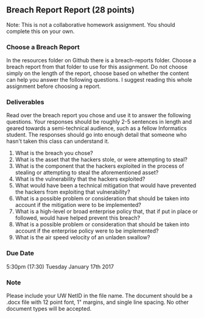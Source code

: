 ## Breach Report Report (28 points)

Note: This is not a collaborative homework assignment. You should complete this on your own.

### Choose a Breach Report
In the resources folder on Github there is a breach-reports folder. Choose a breach report from that folder to use for this assignment. Do not choose simply on the length of the report, choose based on whether the content can help you answer the following questions. I suggest reading this whole assignment before choosing a report.

### Deliverables
Read over the breach report you chose and use it to answer the following questions. Your responses should be roughly 2-5 sentences in length and geared towards a semi-technical audience, such as a fellow Informatics student. The responses should go into enough detail that someone who hasn't taken this class can understand it.

1. What is the breach you chose?
2. What is the asset that the hackers stole, or were attempting to steal?
3. What is the component that the hackers exploited in the process of stealing or attempting to steal the aforementioned  asset?
4. What is the vulnerability that the hackers exploited?
5. What would have been a technical mitigation that would have prevented the hackers from exploiting that vulnerability?
6. What is a possible problem or consideration that should be taken into account if the mitigation were to be implemented?
7. What is a high-level or broad enterprise policy that, that if put in place or followed, would have helped prevent this breach?
8. What is a possible problem or consideration that should be taken into account if the enterprise policy were to be implemented?
9. What is the air speed velocity of an unladen swallow?

### Due Date
5:30pm (17:30) Tuesday January 17th 2017

### Note
Please include your UW NetID in the file name. The document should be a .docx file with 12 point font, 1" margins, and single line spacing. No other document types will be accepted.